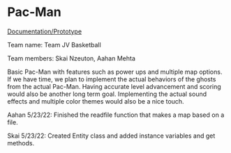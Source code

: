 # Pac-Man

<p> <a href="https://docs.google.com/document/d/1kgMOwK3Hvl9qedhFxxRxU04NU001gjAafCrqJr1HqKc/edit#">Documentation/Prototype</a> </p>

<p> Team name: Team JV Basketball </p>
<p> Team members: Skai Nzeuton, Aahan Mehta </p>
<p> Basic Pac-Man with features such as power ups and multiple map options. If we have time, we plan to implement the actual behaviors of the ghosts from the actual Pac-Man. Having accurate level advancement and scoring would also be another long term goal. Implementing the actual sound effects and multiple color themes would also be a nice touch. </p>

Aahan 5/23/22: Finished the readfile function that makes a map based on a file.

Skai 5/23/22: Created Entity class and added instance variables and get methods.
